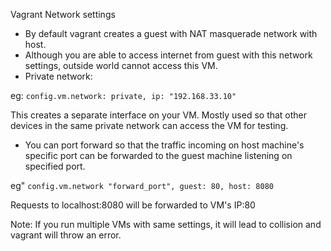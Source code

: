 Vagrant Network settings

- By default vagrant creates a guest with NAT masquerade network with host.
- Although you are able to access internet from guest with this network settings, outside world cannot access this VM.
- Private network: 

eg: ``config.vm.network: private, ip: "192.168.33.10"``

This creates a separate interface on your VM. Mostly used so that other devices in the same private network can access the VM for testing.

- You can port forward so that the traffic incoming on host machine's specific port can be forwarded to the guest machine listening on specified port.

eg" ``config.vm.network "forward_port", guest: 80, host: 8080``

Requests to localhost:8080 will be forwarded to VM's IP:80

Note: If you run multiple VMs with same settings, it will lead to collision and vagrant will throw an error.


